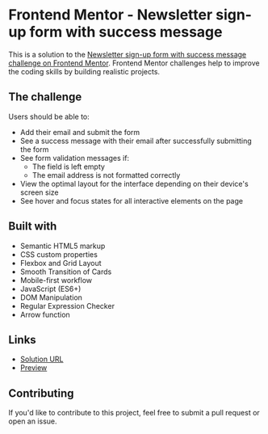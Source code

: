 # Frontend Mentor - Newsletter sign-up form with success message

This is a solution to the [Newsletter sign-up form with success message challenge on Frontend Mentor](https://www.frontendmentor.io/challenges/newsletter-signup-form-with-success-message-3FC1AZbNrv). Frontend Mentor challenges help to improve the coding skills by building realistic projects.

## The challenge

Users should be able to:

- Add their email and submit the form
- See a success message with their email after successfully submitting the form
- See form validation messages if:
  - The field is left empty
  - The email address is not formatted correctly
- View the optimal layout for the interface depending on their device's screen size
- See hover and focus states for all interactive elements on the page

## Built with

- Semantic HTML5 markup
- CSS custom properties
- Flexbox and Grid Layout
- Smooth Transition of Cards
- Mobile-first workflow
- JavaScript (ES6+)
- DOM Manipulation
- Regular Expression Checker
- Arrow function

## Links

- [Solution URL](https://github.com/mayurDayal2000/newsletter-signup-form-with-success-message-main)
- [Preview](https://mayurdayal2000.github.io/newsletter-signup-form-with-success-message-main/)

## Contributing

If you'd like to contribute to this project, feel free to submit a pull request or open an issue.